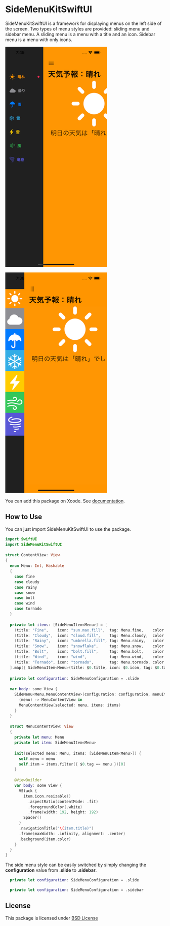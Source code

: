 # SideMenuKitSwiftUI

SideMenuKitSwiftUI is a framework for displaying menus on the left side of the screen. Two types of menu styles are provided: sliding menu and sidebar menu. A sliding menu is a menu with a title and an icon. Sidebar menu is a menu with only icons.

![Slide Menu](SlideMenu.png "Slide Menu")

![Sidebar Menu](SidebarMenu.png "Sidebar Menu")

You can add this package on Xcode.
See [documentation](https://developer.apple.com/documentation/swift_packages/adding_package_dependencies_to_your_app).


## How to Use

You can just import SideMenuKitSwiftUI to use the package.

```swift
import SwiftUI
import SideMenuKitSwiftUI

struct ContentView: View
{
  enum Menu: Int, Hashable
  {
    case fine
    case cloudy
    case rainy
    case snow
    case bolt
    case wind
    case tornado
  }

  private let items: [SideMenuItem<Menu>] = [
    (title: "Fine",    icon: "sun.max.fill",  tag: Menu.fine,    color: Color.orange),
    (title: "Cloudy",  icon: "cloud.fill",    tag: Menu.cloudy,  color: Color.gray),
    (title: "Rainy",   icon: "umbrella.fill", tag: Menu.rainy,   color: Color.blue),
    (title: "Snow",    icon: "snowflake",     tag: Menu.snow,    color: Color.cyan),
    (title: "Bolt",    icon: "bolt.fill",     tag: Menu.bolt,    color: Color.yellow),
    (title: "Wind",    icon: "wind",          tag: Menu.wind,    color: Color.green),
    (title: "Tornado", icon: "tornado",       tag: Menu.tornado, color: Color.indigo)
  ].map({ SideMenuItem<Menu>(title: $0.title, icon: $0.icon, tag: $0.tag, color: $0.color) })

  private let configuration: SideMenuConfiguration = .slide

  var body: some View {
    SideMenu<Menu,MenuContentView>(configuration: configuration, menuItems: items, startItem: .fine) {
      (menu) -> MenuContentView in
      MenuContentView(selected: menu, items: items)
    }
  }

  struct MenuContentView: View
  {
    private let menu: Menu
    private let item: SideMenuItem<Menu>

    init(selected menu: Menu, items: [SideMenuItem<Menu>]) {
      self.menu = menu
      self.item = items.filter({ $0.tag == menu })[0]
    }

    @ViewBuilder
    var body: some View {
      VStack {
        item.icon.resizable()
          .aspectRatio(contentMode: .fit)
          .foregroundColor(.white)
          .frame(width: 192, height: 192)
        Spacer()
      }
      .navigationTitle("\(item.title)")
      .frame(maxWidth: .infinity, alignment: .center)
      .background(item.color)
    }
  }
}
```

The side menu style can be easily switched by simply changing the __configuration__ value from __.slide__ to __.sidebar__.


```swift
  private let configuration: SideMenuConfiguration = .slide
```

```swift
  private let configuration: SideMenuConfiguration = .sidebar
```

## License

This package is licensed under [BSD License](LICENSE)
